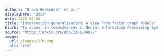 ```yaml
---
authors: "Bravo-Hermsdorff et al."
displayDate: "2023"
date: 2023-09-23
title: "Intervention generalization: A view from factor graph models"
blurb: "To appear in <em>Advances in Neural Information Processing Systems 37</em>."
source: "https://arxiv.org/abs/2306.04027"
image:
  url: /images/ifm.png
  alt: "ifm"
---
```


